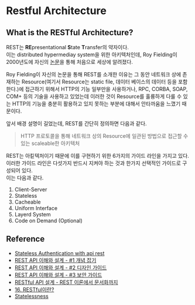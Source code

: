 # Restful Architecture

## What is the RESTful Architecture?

REST는 **RE**presentational **S**tate **T**ransfer의 약자이다.  
이는 distributed hypermediay system을 위한 아키텍처인데, Roy Fielding이 2000년도에 자신의 [논문](https://www.ics.uci.edu/~fielding/pubs/dissertation/rest_arch_style.htm)을 통해 처음으로 세상에 알려졌다.  

Roy Fielding이 자신의 논문을 통해 REST를 소개한 이유는 그 동안 네트워크 상에 존재하는 Resource(여기서 Resource는 static file, 데이터 베이스의 데이터 등을 포함한다.)에 접근하기 위해서 HTTP의 기능 일부만을 사용하거나, RPC, CORBA, SOAP, COM+ 등의 기술을 사용하고 있었는데 이러한 것이 Resource를 훌륭하게 다룰 수 있는 HTTP의 기능을 충분히 활용하고 있지 못하는 부분에 대해서 안타까움을 느꼈기 때문이다. 

앞서 배경 설명이 길었는데, REST를 간단히 정의하면 다음과 같다. 

>HTTP 프로토콜을 통해 네트워크 상의 Resource에 일관된 방법으로 접근할 수 있는 scaleable한 아키텍처

REST는 아킽텍처이기 때문에 이를 구현하기 위한 6가지의 가이드 라인을 가지고 있다.  
이러한 가이드 라인은 다섯가지 반드시 지켜야 하는 것과 한가지 선택적인 가이드로 구성되어 있다.  
이는 다음과 같다. 

1. Client-Server
2. Stateless
3. Cacheable
4. Uniform Interface
5. Layerd System
6. Code on Demand (Optional)



## Reference

* [Stateless Authentication with api rest](https://kaleidos.net/blog/295/stateless-authentication-with-api-rest/)
* [REST API 이해와 설계 - #1 개념 잡기](http://bcho.tistory.com/953)
* [REST API 이해와 설계 - #2 디자인 가이드](http://bcho.tistory.com/954)
* [REST API 이해와 설계 - #3 보안 가이드](http://bcho.tistory.com/955)
* [RESTful API 설계 - REST 이론에서 문서화까지](https://speakerdeck.com/leewin12/rest-api-seolgye)
* [16. RESTful이란?](http://blog.sonim1.com/105)
* [Statelessness](https://restfulapi.net/statelessness/)
